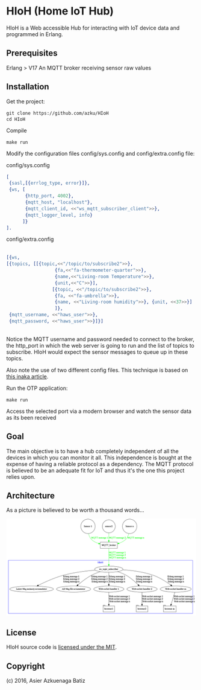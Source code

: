 # HIoH (Home IoT Hub)

HIoH is a Web accessible Hub for interacting with IoT device data and programmed in Erlang.

## Prerequisites

Erlang > V17
An MQTT broker receiving sensor raw values


## Installation

Get the project:

```
git clone https://github.com/azku/HIoH
cd HIoH

```
Compile

```
make run

```

Modify the configuration files config/sys.config and config/extra.config file:

config/sys.config
```erlang
[
 {sasl,[{errlog_type, error}]},
 {ws, [
       {http_port, 4002},
       {mqtt_host, "localhost"},
       {mqtt_client_id, <<"ws_mqtt_subscriber_client">>},
       {mqtt_logger_level, info}
      ]}
].

```

config/extra.config

```erlang

[{ws,
[{topics, [[{topic,<<"/topic/to/subscribe2">>},
                  {fa,<<"fa-thermometer-quarter">>},
                  {name,<<"Living-room Temperature">>},
                  {unit,<<"C">>}],
                 [{topic, <<"/topic/to/subscribe2">>}, 
                  {fa, <<"fa-umbrella">>}, 
                  {name, <<"Living-room humidity">>}, {unit, <<37>>}]
                  ]},
 {mqtt_username, <<"haws_user">>},
 {mqtt_password, <<"haws_user">>}]}]
 
```
Notice the MQTT username and password needed to connect to the broker, the http_port in which the web server is going to run and the list of topics to subscribe. HIoH would expect the sensor messages to queue up in these topics.

Also note the use of two different config files. This technique is based on [this inaka article](http://inaka.net/blog/2015/07/14/erlang-config-include/).


Run the OTP application:

```
make run

```

Access the selected port via a modern browser and watch the sensor data as its been received


## Goal

The main objective is to have a hub completely independent of all the devices in which you can monitor it all.
This independence is bought at the expense of having a reliable protocol as a dependency. The MQTT protocol is believed to
be an adequate fit for IoT and thus it's the one this project relies upon.


## Architecture

As a picture is believed to be worth a thousand words...
 
![HIoH architecture image](hioh.png?raw=true)


## License

HIoH source code is [licensed under the MIT](LICENSE.md).


## Copyright

(c) 2016, Asier Azkuenaga Batiz
